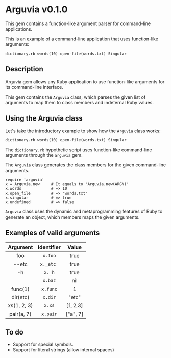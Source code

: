 Arguvia v0.1.0
==============
This gem contains a function-like argument parser
for command-line applications.

This is an example of a command-line application
that uses function-like arguments:

	dictionary.rb words(10) open-file(words.txt) Singular


Description
-----------
Arguvia gem allows any Ruby application to use function-like
arguments for its command-line interface.

This gem contains the `Arguvia` class, which parses the given
list of arguments to map them to class members and indeternal
Ruby values.


Using the Arguvia class
-----------------------
Let's take the introductory example to show how
the `Arguvia` class works:

	dictionary.rb words(10) open-file(words.txt) Singular

The `dictionary.rb` hypothetic script uses function-like
command-line arguments through the `arguvia` gem.

The `Arguvia` class generates the class members for
the given command-line arguments.

	require 'arguvia'
	x = Arguvia.new     # It equals to 'Arguvia.new(ARGV)'
	x.words             # => 10
	x.open_file         # => "words.txt"
	x.singular          # => true
	x.undefined         # => false

`Arguvia` class uses the dynamic and metaprogramming
features of Ruby to generate an object, which members maps
the given arguments.

Examples of valid arguments
----------------------------------
|Argument   |Identifier | Value  |
|:---------:|:---------:|:------:|
|foo        |`x.foo`    |true    |
|--etc      |`x._etc `  |true    |
|-h         |`x._h`     |true    |
|           |`x.baz`    |nil     |
|func(1)    |`x.func`   |1       |
|dir(etc)   |`x.dir`    |"etc"   |
|xs(1, 2, 3)|`x.xs`     |[1,2,3] |
|pair(a, 7) |`x.pair`   |["a", 7]|

To do
-----
- Support for special symbols.
- Support for literal strings (allow internal spaces)